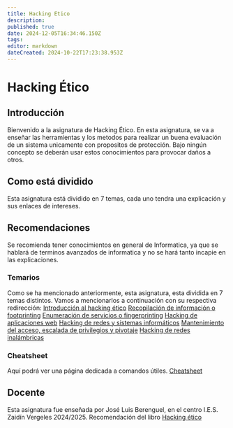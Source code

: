 ```yaml
---
title: Hacking Etico
description: 
published: true
date: 2024-12-05T16:34:46.150Z
tags: 
editor: markdown
dateCreated: 2024-10-22T17:23:38.953Z
---
```


# Hacking Ético
## Introducción
Bienvenido a la asignatura de Hacking Ético. En esta asignatura, se va a enseñar las herramientas y los metodos para realizar un buena evaluación de un sistema unicamente con propositos de protección.
Bajo ningún concepto se deberán usar estos conocimientos para provocar daños a otros.
## Como está dividido
Esta asignatura está dividido en 7 temas, cada uno tendra una explicación y sus enlaces de intereses.
## Recomendaciones
Se recomienda tener conocimientos en general de Informatica, ya que se hablará de terminos avanzados de informatica y no se hará tanto incapie en las explicaciones.
### Temarios
Como se ha mencionado anteriormente, esta asignatura, esta dividida en 7 temas distintos. Vamos a mencionarlos a continuación con su respectiva redirección:
[Introducción al hacking ético](/ciber/Hacking_Etico/introduccion)
[Recopilación de información o footprinting](a)
[Enumeración de servicios o fingerprinting](a)
[Hacking de aplicaciones web](/ciber/Hacking_Etico/introduccion/web)
[Hacking de redes y sistemas informáticos](a)
[Mantenimiento del acceso, escalada de privilegios y pivotaje](a)
[Hacking de redes inalámbricas](a)

### Cheatsheet
Aquí podrá ver una página dedicada a comandos útiles. [Cheatsheet](/ciber/Hacking_Etico/cheatsheet)
## Docente
Esta asignatura fue enseñada por José Luis Berenguel, en el centro I.E.S. Zaidín Vergeles 2024/2025. Recomendación del libro [Hacking ético](https://www.paraninfo.es/catalogo/9788428362672/hacking-etico)
